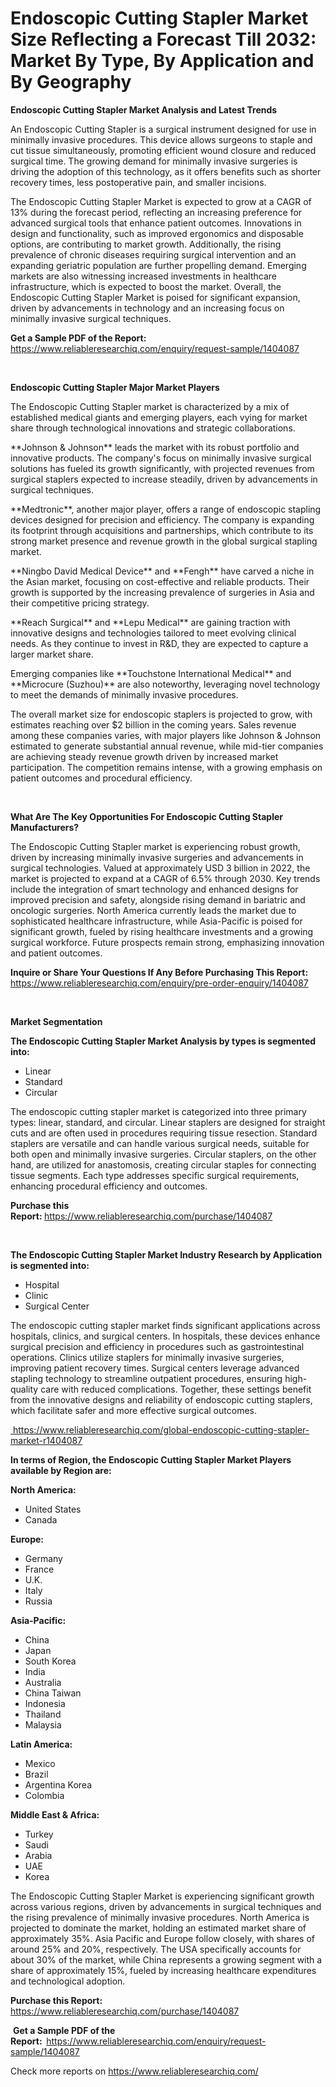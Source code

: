 <p><h1>Endoscopic Cutting Stapler Market Size Reflecting a Forecast Till 2032: Market By Type, By Application and By Geography</h1></p><p><strong>Endoscopic Cutting Stapler Market Analysis and Latest Trends</strong></p>
<p><p>An Endoscopic Cutting Stapler is a surgical instrument designed for use in minimally invasive procedures. This device allows surgeons to staple and cut tissue simultaneously, promoting efficient wound closure and reduced surgical time. The growing demand for minimally invasive surgeries is driving the adoption of this technology, as it offers benefits such as shorter recovery times, less postoperative pain, and smaller incisions. </p><p>The Endoscopic Cutting Stapler Market is expected to grow at a CAGR of 13% during the forecast period, reflecting an increasing preference for advanced surgical tools that enhance patient outcomes. Innovations in design and functionality, such as improved ergonomics and disposable options, are contributing to market growth. Additionally, the rising prevalence of chronic diseases requiring surgical intervention and an expanding geriatric population are further propelling demand. Emerging markets are also witnessing increased investments in healthcare infrastructure, which is expected to boost the market. Overall, the Endoscopic Cutting Stapler Market is poised for significant expansion, driven by advancements in technology and an increasing focus on minimally invasive surgical techniques.</p></p>
<p><strong>Get a Sample PDF of the Report:&nbsp;</strong> <a href="https://www.reliableresearchiq.com/enquiry/request-sample/1404087?utm_campaign=1137&utm_medium=2&utm_source=Github&utm_content=ia&utm_term=13012025&utm_id=endoscopic-cutting-stapler">https://www.reliableresearchiq.com/enquiry/request-sample/1404087</a></p>
<p>&nbsp;</p>
<p><strong>Endoscopic Cutting Stapler Major Market Players</strong></p>
<p><p>The Endoscopic Cutting Stapler market is characterized by a mix of established medical giants and emerging players, each vying for market share through technological innovations and strategic collaborations.</p><p>**Johnson & Johnson** leads the market with its robust portfolio and innovative products. The company's focus on minimally invasive surgical solutions has fueled its growth significantly, with projected revenues from surgical staplers expected to increase steadily, driven by advancements in surgical techniques.</p><p>**Medtronic**, another major player, offers a range of endoscopic stapling devices designed for precision and efficiency. The company is expanding its footprint through acquisitions and partnerships, which contribute to its strong market presence and revenue growth in the global surgical stapling market.</p><p>**Ningbo David Medical Device** and **Fengh** have carved a niche in the Asian market, focusing on cost-effective and reliable products. Their growth is supported by the increasing prevalence of surgeries in Asia and their competitive pricing strategy.</p><p>**Reach Surgical** and **Lepu Medical** are gaining traction with innovative designs and technologies tailored to meet evolving clinical needs. As they continue to invest in R&D, they are expected to capture a larger market share.</p><p>Emerging companies like **Touchstone International Medical** and **Microcure (Suzhou)** are also noteworthy, leveraging novel technology to meet the demands of minimally invasive procedures.</p><p>The overall market size for endoscopic staplers is projected to grow, with estimates reaching over $2 billion in the coming years. Sales revenue among these companies varies, with major players like Johnson & Johnson estimated to generate substantial annual revenue, while mid-tier companies are achieving steady revenue growth driven by increased market participation. The competition remains intense, with a growing emphasis on patient outcomes and procedural efficiency.</p></p>
<p>&nbsp;</p>
<p><strong>What Are The Key Opportunities For Endoscopic Cutting Stapler Manufacturers?</strong></p>
<p><p>The Endoscopic Cutting Stapler market is experiencing robust growth, driven by increasing minimally invasive surgeries and advancements in surgical technologies. Valued at approximately USD 3 billion in 2022, the market is projected to expand at a CAGR of 6.5% through 2030. Key trends include the integration of smart technology and enhanced designs for improved precision and safety, alongside rising demand in bariatric and oncologic surgeries. North America currently leads the market due to sophisticated healthcare infrastructure, while Asia-Pacific is poised for significant growth, fueled by rising healthcare investments and a growing surgical workforce. Future prospects remain strong, emphasizing innovation and patient outcomes.</p></p>
<p><strong>Inquire or Share Your Questions If Any Before Purchasing This Report:</strong> <a href="https://www.reliableresearchiq.com/enquiry/pre-order-enquiry/1404087?utm_campaign=1137&utm_medium=2&utm_source=Github&utm_content=ia&utm_term=13012025&utm_id=endoscopic-cutting-stapler">https://www.reliableresearchiq.com/enquiry/pre-order-enquiry/1404087</a></p>
<p>&nbsp;</p>
<p><strong>Market Segmentation</strong></p>
<p><strong>The Endoscopic Cutting Stapler Market Analysis by types is segmented into:</strong></p>
<p><ul><li>Linear</li><li>Standard</li><li>Circular</li></ul></p>
<p><p>The endoscopic cutting stapler market is categorized into three primary types: linear, standard, and circular. Linear staplers are designed for straight cuts and are often used in procedures requiring tissue resection. Standard staplers are versatile and can handle various surgical needs, suitable for both open and minimally invasive surgeries. Circular staplers, on the other hand, are utilized for anastomosis, creating circular staples for connecting tissue segments. Each type addresses specific surgical requirements, enhancing procedural efficiency and outcomes.</p></p>
<p><strong>Purchase this Report:&nbsp;</strong><a href="https://www.reliableresearchiq.com/purchase/1404087?utm_campaign=1137&utm_medium=2&utm_source=Github&utm_content=ia&utm_term=13012025&utm_id=endoscopic-cutting-stapler">https://www.reliableresearchiq.com/purchase/1404087</a></p>
<p>&nbsp;</p>
<p><strong>The Endoscopic Cutting Stapler Market Industry Research by Application is segmented into:</strong></p>
<p><ul><li>Hospital</li><li>Clinic</li><li>Surgical Center</li></ul></p>
<p><p>The endoscopic cutting stapler market finds significant applications across hospitals, clinics, and surgical centers. In hospitals, these devices enhance surgical precision and efficiency in procedures such as gastrointestinal operations. Clinics utilize staplers for minimally invasive surgeries, improving patient recovery times. Surgical centers leverage advanced stapling technology to streamline outpatient procedures, ensuring high-quality care with reduced complications. Together, these settings benefit from the innovative designs and reliability of endoscopic cutting staplers, which facilitate safer and more effective surgical outcomes.</p></p>
<p><a href="https://www.reliableresearchiq.com/global-endoscopic-cutting-stapler-market-r1404087?utm_campaign=1137&utm_medium=2&utm_source=Github&utm_content=ia&utm_term=13012025&utm_id=endoscopic-cutting-stapler">&nbsp;https://www.reliableresearchiq.com/global-endoscopic-cutting-stapler-market-r1404087</a></p>
<p><strong>In terms of Region, the Endoscopic Cutting Stapler Market Players available by Region are:</strong></p>
<p>
    <p> <strong> North America: </strong>
        <ul>
            <li>United States</li>
            <li>Canada</li>
        </ul>
        </p> 
    <p> <strong> Europe: </strong>
        <ul>
            <li>Germany</li>
            <li>France</li>
            <li>U.K.</li>
            <li>Italy</li>
            <li>Russia</li>
        </ul>
        </p> 
    <p> <strong> Asia-Pacific: </strong>
        <ul>
            <li>China</li>
            <li>Japan</li>
            <li>South Korea</li>
            <li>India</li>
            <li>Australia</li>
            <li>China Taiwan</li>
            <li>Indonesia</li>
            <li>Thailand</li>
            <li>Malaysia</li>
        </ul>
        </p> 
    <p> <strong> Latin America: </strong>
        <ul>
            <li>Mexico</li>
            <li>Brazil</li>
            <li>Argentina Korea</li>
            <li>Colombia</li>
        </ul>
        </p> 
    <p> <strong> Middle East & Africa: </strong>
        <ul>
            <li>Turkey</li>
            <li>Saudi</li>
            <li>Arabia</li>
            <li>UAE</li>
            <li>Korea</li>
        </ul>
    </p>
    </p>
<p><p>The Endoscopic Cutting Stapler Market is experiencing significant growth across various regions, driven by advancements in surgical techniques and the rising prevalence of minimally invasive procedures. North America is projected to dominate the market, holding an estimated market share of approximately 35%. Asia Pacific and Europe follow closely, with shares of around 25% and 20%, respectively. The USA specifically accounts for about 30% of the market, while China represents a growing segment with a share of approximately 15%, fueled by increasing healthcare expenditures and technological adoption.</p></p>
<p><strong>Purchase this Report: </strong><a href="https://www.reliableresearchiq.com/purchase/1404087?utm_campaign=1137&utm_medium=2&utm_source=Github&utm_content=ia&utm_term=13012025&utm_id=endoscopic-cutting-stapler">https://www.reliableresearchiq.com/purchase/1404087</a></p>
<p>&nbsp;<strong>Get a Sample PDF of the Report:&nbsp;&nbsp;</strong><a href="https://www.reliableresearchiq.com/enquiry/request-sample/1404087?utm_campaign=1137&utm_medium=2&utm_source=Github&utm_content=ia&utm_term=13012025&utm_id=endoscopic-cutting-stapler">https://www.reliableresearchiq.com/enquiry/request-sample/1404087</a></p>
<p><strong></strong></p>
<p>Check more reports on <a href="https://www.reliableresearchiq.com/?utm_campaign=1137&utm_medium=2&utm_source=Github&utm_content=ia&utm_term=13012025&utm_id=endoscopic-cutting-stapler">https://www.reliableresearchiq.com/</a></p>